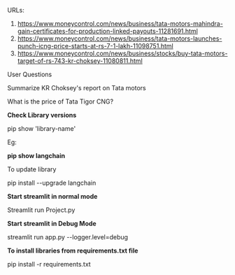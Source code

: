 URLs:

   1. https://www.moneycontrol.com/news/business/tata-motors-mahindra-gain-certificates-for-production-linked-payouts-11281691.html
   2. https://www.moneycontrol.com/news/business/tata-motors-launches-punch-icng-price-starts-at-rs-7-1-lakh-11098751.html
   3. https://www.moneycontrol.com/news/business/stocks/buy-tata-motors-target-of-rs-743-kr-choksey-11080811.html

User Questions

Summarize KR Choksey's report on Tata motors

What is the price of Tata Tigor CNG?


**Check Library versions**

pip show 'library-name'

Eg: 

**pip show langchain**

To update library

pip install --upgrade langchain

**Start streamlit in normal mode**

Streamlit run Project.py

**Start streamlit in Debug Mode**

streamlit run app.py --logger.level=debug

**To install libraries from requirements.txt file**

pip install -r requirements.txt

